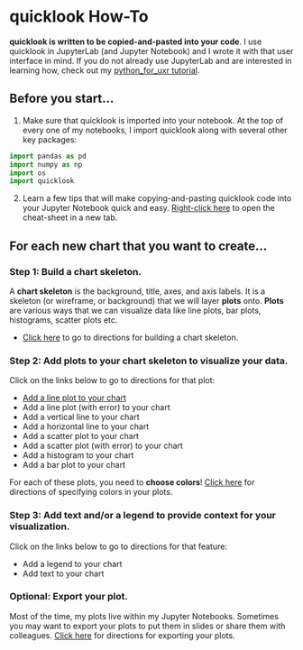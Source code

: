 # quicklook How-To
**quicklook is written to be copied-and-pasted into your code**. I use quicklook in JupyterLab (and Jupyter Notebook) and I wrote it with that user interface in mind. If you do not already use JupyterLab and are interested in learning how, check out my [python_for_uxr tutorial](https://github.com/alexdsbreslav/python_for_uxr).

## Before you start...
1. Make sure that quicklook is imported into your notebook. At the top of every one of my notebooks, I import quicklook along with several other key packages:
```python
import pandas as pd
import numpy as np
import os
import quicklook
```
2. Learn a few tips that will make copying-and-pasting quicklook code into your Jupyter Notebook quick and easy. [Right-click here](https://github.com/alexdsbreslav/quicklook/blob/master/how_to_use_quicklook/copy_and_paste_quicklook_code.md) to open the cheat-sheet in a new tab.

## For each new chart that you want to create...
### Step 1: Build a chart skeleton.
A **chart skeleton** is the background, title, axes, and axis labels. It is a skeleton (or wireframe, or background) that we will layer **plots** onto.
**Plots** are various ways that we can visualize data like line plots, bar plots, histograms, scatter plots etc.
- [Click here](https://github.com/alexdsbreslav/quicklook/blob/master/how_to_use_quicklook/build_chart_skeleton.md) to go to directions for building a chart skeleton.

### Step 2: Add plots to your chart skeleton to visualize your data.
Click on the links below to go to directions for that plot:
- [Add a line plot to your chart](https://github.com/alexdsbreslav/quicklook/blob/master/how_to_use_quicklook/add_line_to_chart.md)
- Add a line plot (with error) to your chart
- Add a vertical line to your chart
- Add a horizontal line to your chart
- Add a scatter plot to your chart
- Add a scatter plot (with error) to your chart
- Add a histogram to your chart
- Add a bar plot to your chart

For each of these plots, you need to **choose colors**! [Click here](https://github.com/alexdsbreslav/quicklook/blob/master/how_to_use_quicklook/setting_your_chart_style.md) for directions of specifying colors in your plots.

### Step 3: Add text and/or a legend to provide context for your visualization.
Click on the links below to go to directions for that feature:
- Add a legend to your chart
- Add text to your chart

### Optional: Export your plot.
Most of the time, my plots live within my Jupyter Notebooks. Sometimes you may want to export your plots to put them in slides or share them with colleagues. [Click here]() for directions for exporting your plots.
